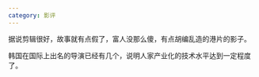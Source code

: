```yaml
---
category: 影评
---
```


据说剪辑很好，故事就有点假了，富人没那么傻，有点胡编乱造的港片的影子。

韩国在国际上出名的导演已经有几个，说明人家产业化的技术水平达到一定程度了。
